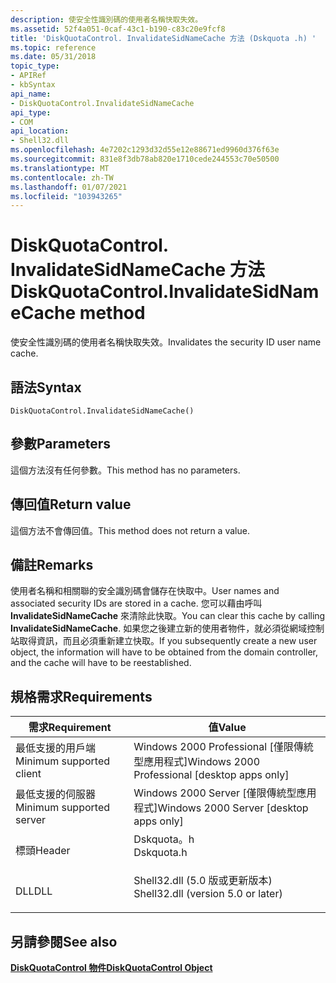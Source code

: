 ```yaml
---
description: 使安全性識別碼的使用者名稱快取失效。
ms.assetid: 52f4a051-0caf-43c1-b190-c83c20e9fcf8
title: 'DiskQuotaControl. InvalidateSidNameCache 方法 (Dskquota .h) '
ms.topic: reference
ms.date: 05/31/2018
topic_type:
- APIRef
- kbSyntax
api_name:
- DiskQuotaControl.InvalidateSidNameCache
api_type:
- COM
api_location:
- Shell32.dll
ms.openlocfilehash: 4e7202c1293d32d55e12e88671ed9960d376f63e
ms.sourcegitcommit: 831e8f3db78ab820e1710cede244553c70e50500
ms.translationtype: MT
ms.contentlocale: zh-TW
ms.lasthandoff: 01/07/2021
ms.locfileid: "103943265"
---
```

# <a name="diskquotacontrolinvalidatesidnamecache-method"></a><span data-ttu-id="7d16e-103">DiskQuotaControl. InvalidateSidNameCache 方法</span><span class="sxs-lookup"><span data-stu-id="7d16e-103">DiskQuotaControl.InvalidateSidNameCache method</span></span>

<span data-ttu-id="7d16e-104">使安全性識別碼的使用者名稱快取失效。</span><span class="sxs-lookup"><span data-stu-id="7d16e-104">Invalidates the security ID user name cache.</span></span>

## <a name="syntax"></a><span data-ttu-id="7d16e-105">語法</span><span class="sxs-lookup"><span data-stu-id="7d16e-105">Syntax</span></span>


```JScript
DiskQuotaControl.InvalidateSidNameCache()
```



## <a name="parameters"></a><span data-ttu-id="7d16e-106">參數</span><span class="sxs-lookup"><span data-stu-id="7d16e-106">Parameters</span></span>

<span data-ttu-id="7d16e-107">這個方法沒有任何參數。</span><span class="sxs-lookup"><span data-stu-id="7d16e-107">This method has no parameters.</span></span>

## <a name="return-value"></a><span data-ttu-id="7d16e-108">傳回值</span><span class="sxs-lookup"><span data-stu-id="7d16e-108">Return value</span></span>

<span data-ttu-id="7d16e-109">這個方法不會傳回值。</span><span class="sxs-lookup"><span data-stu-id="7d16e-109">This method does not return a value.</span></span>

## <a name="remarks"></a><span data-ttu-id="7d16e-110">備註</span><span class="sxs-lookup"><span data-stu-id="7d16e-110">Remarks</span></span>

<span data-ttu-id="7d16e-111">使用者名稱和相關聯的安全識別碼會儲存在快取中。</span><span class="sxs-lookup"><span data-stu-id="7d16e-111">User names and associated security IDs are stored in a cache.</span></span> <span data-ttu-id="7d16e-112">您可以藉由呼叫 **InvalidateSidNameCache** 來清除此快取。</span><span class="sxs-lookup"><span data-stu-id="7d16e-112">You can clear this cache by calling **InvalidateSidNameCache**.</span></span> <span data-ttu-id="7d16e-113">如果您之後建立新的使用者物件，就必須從網域控制站取得資訊，而且必須重新建立快取。</span><span class="sxs-lookup"><span data-stu-id="7d16e-113">If you subsequently create a new user object, the information will have to be obtained from the domain controller, and the cache will have to be reestablished.</span></span>

## <a name="requirements"></a><span data-ttu-id="7d16e-114">規格需求</span><span class="sxs-lookup"><span data-stu-id="7d16e-114">Requirements</span></span>



| <span data-ttu-id="7d16e-115">需求</span><span class="sxs-lookup"><span data-stu-id="7d16e-115">Requirement</span></span> | <span data-ttu-id="7d16e-116">值</span><span class="sxs-lookup"><span data-stu-id="7d16e-116">Value</span></span> |
|-------------------------------------|---------------------------------------------------------------------------------------------------------------|
| <span data-ttu-id="7d16e-117">最低支援的用戶端</span><span class="sxs-lookup"><span data-stu-id="7d16e-117">Minimum supported client</span></span><br/> | <span data-ttu-id="7d16e-118">Windows 2000 Professional \[僅限傳統型應用程式\]</span><span class="sxs-lookup"><span data-stu-id="7d16e-118">Windows 2000 Professional \[desktop apps only\]</span></span><br/>                                                    |
| <span data-ttu-id="7d16e-119">最低支援的伺服器</span><span class="sxs-lookup"><span data-stu-id="7d16e-119">Minimum supported server</span></span><br/> | <span data-ttu-id="7d16e-120">Windows 2000 Server \[僅限傳統型應用程式\]</span><span class="sxs-lookup"><span data-stu-id="7d16e-120">Windows 2000 Server \[desktop apps only\]</span></span><br/>                                                          |
| <span data-ttu-id="7d16e-121">標頭</span><span class="sxs-lookup"><span data-stu-id="7d16e-121">Header</span></span><br/>                   | <dl> <span data-ttu-id="7d16e-122"><dt>Dskquota。h</dt></span><span class="sxs-lookup"><span data-stu-id="7d16e-122"><dt>Dskquota.h</dt></span></span> </dl>                         |
| <span data-ttu-id="7d16e-123">DLL</span><span class="sxs-lookup"><span data-stu-id="7d16e-123">DLL</span></span><br/>                      | <dl> <span data-ttu-id="7d16e-124"><dt>Shell32.dll (5.0 版或更新版本) </dt></span><span class="sxs-lookup"><span data-stu-id="7d16e-124"><dt>Shell32.dll (version 5.0 or later)</dt></span></span> </dl> |



## <a name="see-also"></a><span data-ttu-id="7d16e-125">另請參閱</span><span class="sxs-lookup"><span data-stu-id="7d16e-125">See also</span></span>

<dl> <dt>

[<span data-ttu-id="7d16e-126">**DiskQuotaControl 物件**</span><span class="sxs-lookup"><span data-stu-id="7d16e-126">**DiskQuotaControl Object**</span></span>](diskquotacontrol-object.md)
</dt> </dl>

 

 




